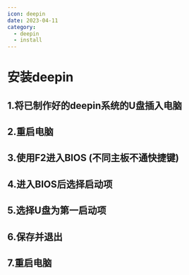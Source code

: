 ```yaml
---
icon: deepin
date: 2023-04-11
category: 
  - deepin
  - install
---
```

# 安装deepin
## 1.将已制作好的deepin系统的U盘插入电脑
## 2.重启电脑
## 3.使用F2进入BIOS (不同主板不通快捷键)
## 4.进入BIOS后选择启动项
## 5.选择U盘为第一启动项
## 6.保存并退出
## 7.重启电脑